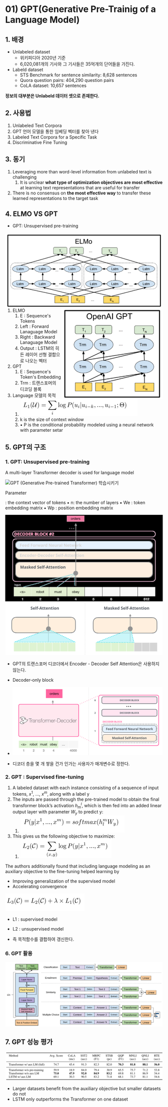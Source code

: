 # 01) GPT(Generative Pre-Trainig of a Language Model)

## 1. 배경

- Unlabeled dataset
  - 위키피디아 2020년 기준
  - 6,020,081개의 기사와 그 기사들은 35억개의 단어들을 가진다.
- Labeld dataset
  - STS Benchmark for sentence similarity: 8,628 sentences
  - Quora question pairs: 404,290 question pairs
  - CoLA dataset: 10,657 sentences

<b>정보의 대부분은 Unlabeld 데이터 셋으로 존재한다.</b>

## 2. 사용법

1. Unlabeled Text Corpora 
2. GPT 언어 모델을 통한 임베딩 벡터를 찾아 낸다
3. Labeled Text Corpora for a Specific Task
4. Discriminative Fine Tuning



## 3. 동기

1. Leveraging more than word-level information from unlabeled text is challenging
   1. It is unclear **what type of optimization objectives are most effective** at learning text 
      representations that are useful for transfer
2. There is no consensus on **the most effective way** to transfer these learned 
   representations to the target task



## 4. ELMO VS GPT

- GPT: Unsupervised pre-training

<img src="GPT.assets/image-20230222153510044.png" alt="image-20230222153510044" style="zoom: 67%; float : left;" /><img src="GPT.assets/image-20230222153617534.png" alt="image-20230222153617534" style="zoom:67%;float : right;" />













1. ELMO
   1. E : Sequence's Tokens
   2. Left : Forward Lanaguage Model
   3. Right : Backward Lanaguage Model
   4. Output : LSTM의 히든 레이어 선형 결합으로 나오는 벡터
2. GPT
   1. E : Sequence's Token's Embedding
   2. Trm : 트랜스포머의 디코딩 블록
3. Language 모델의 목적
   1. ![image-20230222155037769](GPT.assets/image-20230222155037769.png)
   2. k is the size of context window
   3. ▪ P is the conditional probability modeled using a neural network with parameter setar



## 5. GPT의 구조

### 1. GPT: Unsupervised pre-training

A multi-layer Transformer decoder is used for language model

![GPT (Generative Pre-trained Transformer) 학습시키기](https://blog.kakaocdn.net/dn/bBynJk/btqWQ8Wztuu/PHCSlHY0QYrXOugdOB2Ldk/img.png)

Parameter

 : the context vector of tokens
▪ n: the number of layers
▪ We
: token embedding matrix
▪ Wp
: position embedding matrix

<img src="GPT.assets/image-20230222155726607.png" alt="image-20230222155726607" style="zoom:50%;" />

<img src="GPT.assets/image-20230222155737491.png" alt="image-20230222155737491" style="zoom:50%;" />

- GPT의 트랜스포머 디코더에서 Encoder - Decoder Self Attention은 사용하지 않는다.
- Decoder-only block
- <img src="GPT.assets/image-20230222160156016.png" alt="image-20230222160156016" style="zoom:50%;" />

- 디코더 층을 몇 개 쌓을 건가 인가는 사용자가 매개변수로 정한다.

### 2. GPT : Supervised fine-tuning

1. A labeled dataset with each instance consisting of a sequence of input tokens, $x^1$, …, $x^m$, along with a label y
2. The inputs are passed through the pre-trained model to obtain the final transformer block’s activation $h^l_m$, which is then fed into an added linear output layer with parameter $W_y$ to predict y:
   1. ![image-20230222160622291](GPT.assets/image-20230222160622291.png)
3. This gives us the following objective to maximize:
   1. ![image-20230222160644667](GPT.assets/image-20230222160644667.png)

The authors additionally found that including language modeling as an auxiliary objective to the fine-tuning helped learning by

- Improving generalization of the supervised model
- Accelerating convergence

![image-20230222162021154](GPT.assets/image-20230222162021154.png)

- L1 :  supervised model

- L2 : unsupervised model

- 즉 목적함수를 결합하여 갱신한다.

  

  

### 6. GPT 활용
![image-20230222163318992](GPT.assets/image-20230222163318992.png)

## 7. GPT 성능 평가

![image-20230222164630058](GPT.assets/image-20230222164630058.png)

- Larger datasets benefit from the auxiliary objective but smaller datasets do not
- LSTM only outperforms the Transformer on one dataset
